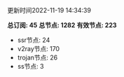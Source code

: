 更新时间2022-11-19 14:34:39

**总订阅: 45**
**总节点: 1282**
**有效节点: 223**
- ssr节点: 24
- v2ray节点: 170
- trojan节点: 26
- ss节点: 3

